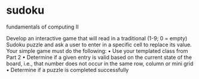 # sudoku
fundamentals of computing II 

Develop an interactive game that will read in a traditional (1-9; 0 = empty) Sudoku
puzzle and ask a user to enter in a specific cell to replace its value. Your simple game
must do the following:
• Use your templated class from Part 2
• Determine if a given entry is valid based on the current state of the board, i.e., that
number does not occur in the same row, column or mini grid
• Determine if a puzzle is completed successfully
